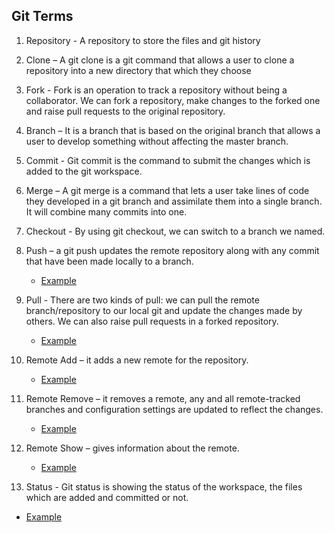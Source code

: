 ## Git Terms

1. Repository - A repository to store the files and git history
2. Clone – A git clone is a git command that allows a user to clone a repository into a new directory that which they choose
3. Fork - Fork is an operation to track a repository without being a collaborator. We can fork a repository, make changes to the forked one and raise pull requests to the original repository.
4. Branch – It is a branch that is based on the original branch that allows a user to develop something without affecting the master branch.
5. Commit - Git commit is the command to submit the changes which is added to the git workspace.
6. Merge – A git merge is a command that lets a user take lines of code they developed in a git branch and assimilate them into a single branch. It will combine many commits into one.
7. Checkout - By using git checkout, we can switch to a branch we named.
8. Push – a git push updates the remote repository along with any commit that have been made locally to a branch.

    * [Example](https://www.atlassian.com/git/tutorials/syncing/git-push)

9. Pull - There are two kinds of pull: we can pull the remote branch/repository to our local git and update the changes made by others. We can also raise pull requests in a forked repository.
   
    * [Example](https://www.atlassian.com/git/tutorials/syncing/git-pull)
    
10. Remote Add – it adds a new remote for the repository.

    * [Example](https://docs.github.com/en/github/using-git/adding-a-remote
)

11. Remote Remove – it removes a remote, any and all remote-tracked branches and configuration settings are updated to reflect the changes.

    * [Example](https://docs.github.com/en/github/using-git/removing-a-remote)
 
12. Remote  Show – gives information about the remote.

    * [Example](https://git-scm.com/docs/git-remote)

13. Status - Git status is showing the status of the workspace, the files which are added and committed or not.

 * [Example]( https://git-scm.com/docs/git-status)

